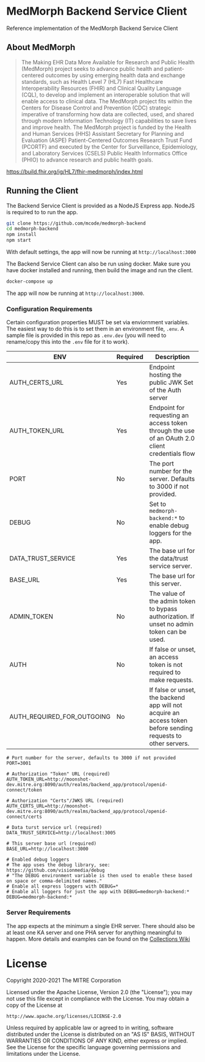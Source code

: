 # MedMorph Backend Service Client

Reference implementation of the MedMorph Backend Service Client

## About MedMorph

> The Making EHR Data More Available for Research and Public Health (MedMorph) project seeks to advance public health and patient-centered outcomes by using emerging health data and exchange standards, such as Health Level 7 (HL7) Fast Healthcare Interoperability Resources (FHIR) and Clinical Quality Language (CQL), to develop and implement an interoperable solution that will enable access to clinical data. The MedMorph project fits within the Centers for Disease Control and Prevention (CDC) strategic imperative of transforming how data are collected, used, and shared through modern Information Technology (IT) capabilities to save lives and improve health. The MedMorph project is funded by the Health and Human Services (HHS) Assistant Secretary for Planning and Evaluation (ASPE) Patient-Centered Outcomes Research Trust Fund (PCORTF) and executed by the Center for Surveillance, Epidemiology, and Laboratory Services (CSELS) Public Health Informatics Office (PHIO) to advance research and public health goals. 

https://build.fhir.org/ig/HL7/fhir-medmorph/index.html


## Running the Client

The Backend Service Client is provided as a NodeJS Express app. NodeJS is required to to run the app.

```sh
git clone https://github.com/mcode/medmorph-backend
cd medmorph-backend
npm install
npm start
```

With default settings, the app will now be running at `http://localhost:3000`

The Backend Service Client can also be run using docker.  Make sure you have docker installed and running, then build the image and run the client.

```./build-docker-image.bat
docker-compose up
```

The app will now be running at `http://localhost:3000`.
### Configuration Requirements

Certain configuration properties MUST be set via enviornment variables. The easiest way to do this is to set them in an environment file, `.env`. A sample file is provided in this repo as `.env.dev` (you will need to rename/copy this into the `.env` file for it to work).

| ENV | Required | Description |
| --- | -------- | ----------- |
| AUTH_CERTS_URL | Yes | Endpoint hosting the public JWK Set of the Auth server  |
| AUTH_TOKEN_URL | Yes | Endpoint for requesting an access token through the use of an OAuth 2.0 client credentials flow |
| PORT | No | The port number for the server. Defaults to 3000 if not provided. |
| DEBUG | No | Set to `medmorph-backend:*` to enable debug loggers for the app. |
| DATA_TRUST_SERVICE | Yes | The base url for the data/trust service server. |
| BASE_URL | Yes | The base url for this server. |
| ADMIN_TOKEN | No | The value of the admin token to bypass authorization. If unset no admin token can be used. |
| AUTH | No | If false or unset, an access token is not required to make requests.
| AUTH_REQUIRED_FOR_OUTGOING | No | If false or unset, the backend app will not acquire an access token before sending requests to other servers.

```env
# Port number for the server, defaults to 3000 if not provided
PORT=3001

# Authorization "Token" URL (required)
AUTH_TOKEN_URL=http://moonshot-dev.mitre.org:8090/auth/realms/backend_app/protocol/openid-connect/token

# Authorization "Certs"/JWKS URL (required)
AUTH_CERTS_URL=http://moonshot-dev.mitre.org:8090/auth/realms/backend_app/protocol/openid-connect/certs

# Data turst service url (required)
DATA_TRUST_SERVICE=http://localhost:3005

# This server base url (required)
BASE_URL=http://localhost:3000

# Enabled debug loggers
# The app uses the debug library, see: https://github.com/visionmedia/debug
# "The DEBUG environment variable is then used to enable these based on space or comma-delimited names."
# Enable all express loggers with DEBUG=*
# Enable all loggers for just the app with DEBUG=medmorph-backend:*
DEBUG=medmorph-backend:*
```

### Server Requirements

The app expects at the minimum a single EHR server. There should also be at least one KA server and one PHA server for anything meaningful to happen. More details and examples can be found on the [Collections Wiki](https://github.com/mcode/medmorph-backend/wiki/Collections)

# License
Copyright 2020-2021 The MITRE Corporation

Licensed under the Apache License, Version 2.0 (the "License");
you may not use this file except in compliance with the License.
You may obtain a copy of the License at

    http://www.apache.org/licenses/LICENSE-2.0

Unless required by applicable law or agreed to in writing, software
distributed under the License is distributed on an "AS IS" BASIS,
WITHOUT WARRANTIES OR CONDITIONS OF ANY KIND, either express or implied.
See the License for the specific language governing permissions and
limitations under the License.
